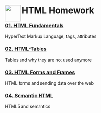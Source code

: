# <img src="https://www.w3.org/html/logo/downloads/HTML5_Logo_256.png" align="left" height="52" width="52" >HTML Homework 

### [01. HTML Fundamentals](01.Fundamentals)

HyperText Markup Language, tags, attributes

### [02. HTML-Tables](HTML/02.Tables)

Tables and why they are not used anymore

### [03. HTML Forms and Frames](HTML/03.Forms-and-Frames)

HTML forms and sending data over the web

### [04. Semantic HTML](HTML/04.Semantic-HTML)

HTML5 and semantics
